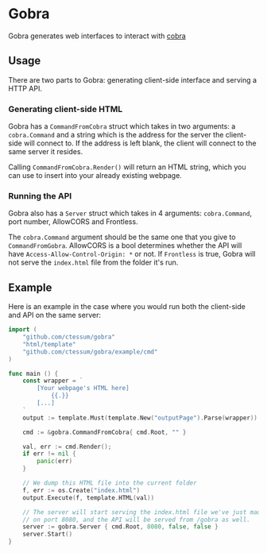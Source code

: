 # Gobra
Gobra generates web interfaces to interact with [cobra](https://github.com/spf13/cobra)

## Usage

There are two parts to Gobra: generating client-side interface and serving a HTTP API. 

### Generating client-side HTML

Gobra has a `CommandFromCobra` struct which takes in two arguments: a `cobra.Command` and a string which is the address for the server the client-side will connect to. If the address is left blank, the client will connect to the same server it resides.

Calling `CommandFromCobra.Render()` will return an HTML string, which you can use to insert into your already existing webpage.

### Running the API

Gobra also has a `Server` struct which takes in 4 arguments: `cobra.Command`, port number, AllowCORS and Frontless.

The `cobra.Command` argument should be the same one that you give to `CommandFromGobra`. AllowCORS is a bool determines whether the API will have `Access-Allow-Control-Origin: *` or not. If `Frontless` is true, Gobra will not serve the `index.html` file from the folder it's run.

## Example

Here is an example in the case where you would run both the client-side and API on the same server:

```go
import (
	"github.com/ctessum/gobra"
	"html/template"
	"github.com/ctessum/gobra/example/cmd"
)

func main () {
	const wrapper = `
		[Your webpage's HTML here]
			{{.}}
		[...]
	`
	output := template.Must(template.New("outputPage").Parse(wrapper))

	cmd := &gobra.CommandFromCobra{ cmd.Root, "" }

	val, err := cmd.Render();
	if err != nil {
		panic(err)
	}

	// We dump this HTML file into the current folder
	f, err := os.Create("index.html")
	output.Execute(f, template.HTML(val))

	// The server will start serving the index.html file we've just made
	// on port 8080, and the API will be served from /gobra as well.
	server := gobra.Server { cmd.Root, 8080, false, false }
	server.Start()
}

```